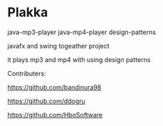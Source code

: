 # Plakka
java-mp3-player
java-mp4-player
design-patterns

javafx and swing togeather project

it plays mp3 and mp4 with using design patterns

Contributers:

https://github.com/bandinura98


https://github.com/ddogru


https://github.com/HboSoftware
